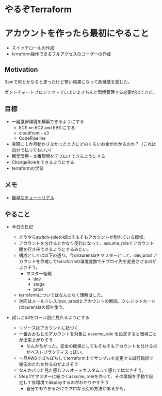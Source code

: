 # やるぞTerraform

# アカウントを作ったら最初にやること
 - スイッチロールの作成
 - terraform操作できるフルアクセスのユーザーの作成

## Motivation

Samで何とかなると思ったけど寒い結果になって危機感を感じた。

ガントチャートプロジェクトでいよいよきちんと環境管理する必要が出てきた。

## 目標

- 一発激安環境を構築できるようにする
    - ECS on EC2 and EBS にする
    - cloudfront - s3
    - CodePipeline
- 実際に１か月動かさなかったときにどのくらいお金がかかるのか？（これは自分で払ってもいい）
- 開発環境・本番環境をデプロイできるようにする
- ChangeRoleをできるようにする
- terraformの学習

## メモ

- [簡単なチュートリアル](https://developer.hashicorp.com/terraform/tutorials/aws-get-started/aws-build)

## やること

- 今日の日記
  - どうやらswitch-roleの奴はそもそもアカウントが別れている模様。
  - アカウントを分けるとかなり便利になって、assume_roleでアカウント間を行き来できるようにするみたい。
  - 構成としては以下の通り。今のlaurensiaをマスターとして、dev,prod アカウントを作成してterraformの環境変数でデプロイ先を変更させるのがよさそう。
    - マスター組織
      - dev
      - stage
      - prod
  - terraformについてはなんとなく理解はした。
  - 次回はメールドレス(dev, prod)とアカウントの解説。クレジットカードはlaurensiaの奴を使う。

- 試しにS3をロール別に見れるようにする
  - リソースはアカウントに紐づく
  - 一番おおもとのアカウントを対象に assume_role を設定すると環境ごとが出来上がりそう
    - なんかちがった。安全の確保としてもそもそもアカウントを分けるのがベストプラクティスっぽい。
  - 一旦AWSでぽちぽちしてterraform上でサンプルを変更する試行錯誤で秘伝のたれを作るのがよさそう
  - なんかパッと見た感じフルオートカスタムって感じではなさそう。
  - Step.1でマスターに紐づくassume_roleを作って、その情報を手動で設定して各環境でdeployするのがわかりやすそう
    - 自分でもできるだけでプロなら別の方法があるかも。